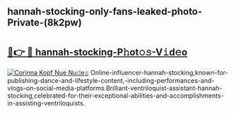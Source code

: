 ## hannah-stocking-only-fans​-leaked-photo​-Private-(8k2pw)


# <h2><a href="https://mediaupload.pro?title=hannah-stocking&ref=git">🔗👉 🔴 hannah-stocking-P𝚑ot𝚘𝚜-V𝚒d𝚎o</a></h2>

[![Corinna Kopf Nue Nu𝚍e𝚜](https://i.imgur.com/0qMVB7G.gif)](https://mediaupload.pro?title=hannah-stocking&ref=git)
Online-influencer-hannah-stocking,known-for-publishing-dance-and-lifestyle-content,-including-performances-and-vlogs-on-social-media-platforms.Brilliant-ventriloquist-assistant-hannah-stocking,celebrated-for-their-exceptional-abilities-and-accomplishments-in-assisting-ventriloquists.  